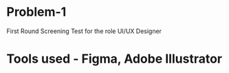 # Problem-1
First Round Screening Test for the role UI/UX Designer
# Tools used - Figma, Adobe Illustrator
